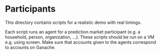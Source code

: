 # Participants
This directory contains scripts for a realistic demo with real timings.

Each script runs an agent for a prediction market participant (e.g. a
household, person, organization, ...). These scripts should be run on a
VM e.g. using screen. Make sure that accounts given to the agents
correspond to accounts on Ganache.
